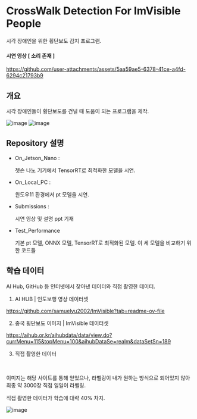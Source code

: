 # CrossWalk Detection For ImVisible People

시각 장애인을 위한 횡단보도 감지 프로그램.

#### 시연 영상 [ 소리 존재 ]
https://github.com/user-attachments/assets/5aa59ae5-6378-41ce-a4fd-6294c21793b9


## 개요
시각 장애인들이 횡단보도를 건널 때 도움이 되는 프로그램을 제작.

![image](https://github.com/user-attachments/assets/e4023c74-21d5-45e2-919a-5c607dc806aa)
![image](https://github.com/user-attachments/assets/a0510546-c6af-4d14-a19e-3c5db41270ac)

## Repository 설명
- On_Jetson_Nano :
  
  젯슨 나노 기기에서 TensorRT로 최적화한 모델을 시연.
- On_Local_PC :
  
  윈도우11 환경에서 pt 모델을 시연.
- Submissions :
  
  시연 영상 및 설명 ppt 기재
- Test_Performance

  기본 pt 모델, ONNX 모델, TensorRT로 최적화된 모델. 이 세 모델을 비교하기 위한 코드들

## 학습 데이터

AI Hub, GitHub 등 인터넷에서 찾아낸 데이터와 직접 촬영한 데이터.

1. AI HUB | 인도보행 영상 데이터셋

https://github.com/samuelyu2002/ImVisible?tab=readme-ov-file

2. 중국 횡단보도 이미지 | ImVisible 데이터셋

https://aihub.or.kr/aihubdata/data/view.do?currMenu=115&topMenu=100&aihubDataSe=realm&dataSetSn=189

3. 직접 촬영한 데이터


<br>


이미지는 해당 사이트를 통해 얻었으나, 라벨링이 내가 원하는 방식으로 되어있지 않아 최종 약 3000장 직접 일일이 라벨링.

직접 촬영한 데이터가 학습에 대략 40% 차지.

![image](https://github.com/user-attachments/assets/baf91b30-0623-47ef-af03-e2ee1b09ddab)


